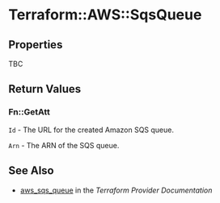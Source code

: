 # Terraform::AWS::SqsQueue



## Properties

TBC

## Return Values

### Fn::GetAtt

`Id` - The URL for the created Amazon SQS queue.

`Arn` - The ARN of the SQS queue.

## See Also

* [aws_sqs_queue](https://www.terraform.io/docs/providers/aws/r/sqs_queue.html) in the _Terraform Provider Documentation_